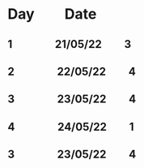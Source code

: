 # Day               &nbsp;    &nbsp; &nbsp; &nbsp; Date
   ## 1         &nbsp; &nbsp; &nbsp;            &nbsp;    &nbsp; &nbsp; &nbsp; &nbsp; 21/05/22    &nbsp; &nbsp; &nbsp;            &nbsp;    3
   ## 2         &nbsp; &nbsp; &nbsp;            &nbsp;    &nbsp; &nbsp; &nbsp; &nbsp; 22/05/22    &nbsp; &nbsp; &nbsp;            &nbsp;    4
## 3         &nbsp; &nbsp; &nbsp;            &nbsp;    &nbsp; &nbsp; &nbsp; &nbsp; 23/05/22    &nbsp; &nbsp; &nbsp;            &nbsp;    4
## 4         &nbsp; &nbsp; &nbsp;            &nbsp;    &nbsp; &nbsp; &nbsp; &nbsp; 24/05/22    &nbsp; &nbsp; &nbsp;            &nbsp;    1
## 3         &nbsp; &nbsp; &nbsp;            &nbsp;    &nbsp; &nbsp; &nbsp; &nbsp; 23/05/22    &nbsp; &nbsp; &nbsp;            &nbsp;    4
